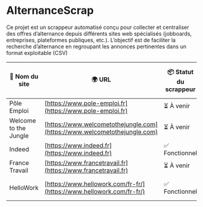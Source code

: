 # AlternanceScrap
Ce projet est un scrappeur automatisé conçu pour collecter et centraliser des offres d’alternance depuis différents sites web spécialisés (jobboards, entreprises, plateformes publiques, etc.). L’objectif est de faciliter la recherche d’alternance en regroupant les annonces pertinentes dans un format exploitable (CSV)

| 🏢 Nom du site        | 🌍 URL                                                                   | 📦 Statut du scrappeur | 🧩 Type d’intégration | 🗓️ Dernière mise à jour |
| --------------------- | ------------------------------------------------------------------------ | ---------------------- | --------------------- | ------------------------ |
| Pôle Emploi           | [https://www.pole-emploi.fr](https://www.pole-emploi.fr)                 | ⏳ À venir           | WIP         |                |
| Welcome to the Jungle | [https://www.welcometothejungle.com](https://www.welcometothejungle.com) | ⏳ À venir            | WIP              | —                        |
| Indeed                | [https://www.indeed.fr](https://www.indeed.fr)                           | ✅ Fonctionnel          |   Playwright (chromium)      | 2025-10-28               |
| France Travail        | [https://www.francetravail.fr](https://www.francetravail.fr)             | ⏳ À venir              | WIP         | —                        |
| HelloWork     | [https://www.hellowork.com/fr-fr/](https://www.hellowork.com/fr-fr/)     |  ✅ Fonctionnel   | Playwright            | —                  2025-10-28       | 
